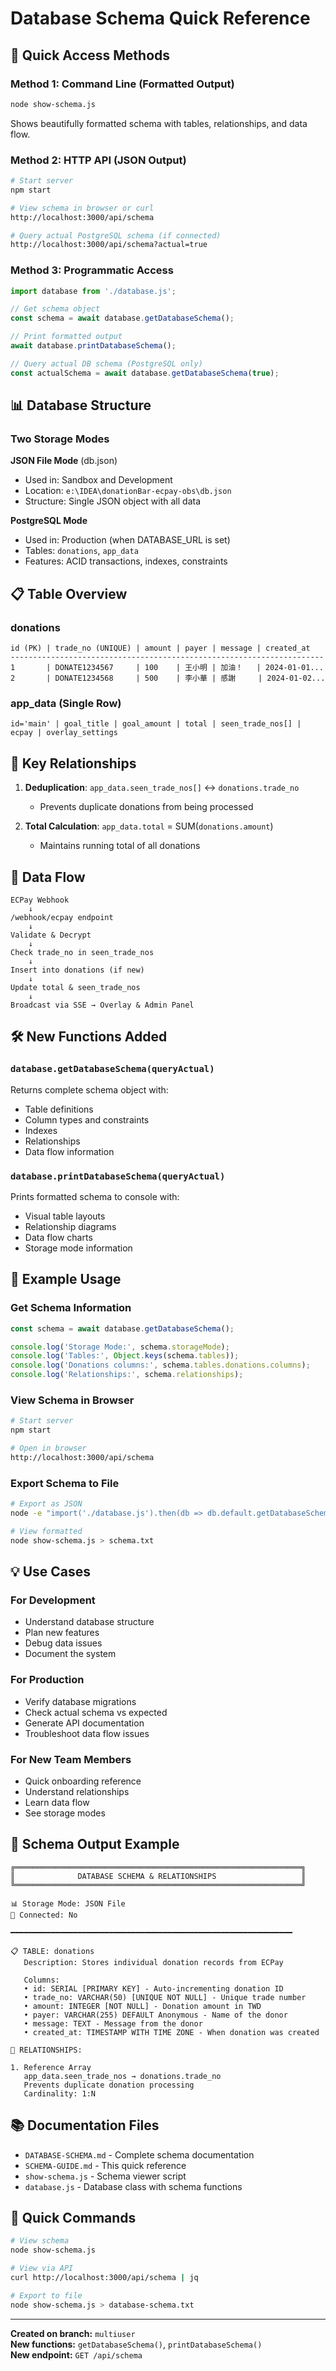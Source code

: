 # Database Schema Quick Reference

## 🎯 Quick Access Methods

### Method 1: Command Line (Formatted Output)
```bash
node show-schema.js
```
Shows beautifully formatted schema with tables, relationships, and data flow.

### Method 2: HTTP API (JSON Output)
```bash
# Start server
npm start

# View schema in browser or curl
http://localhost:3000/api/schema

# Query actual PostgreSQL schema (if connected)
http://localhost:3000/api/schema?actual=true
```

### Method 3: Programmatic Access
```javascript
import database from './database.js';

// Get schema object
const schema = await database.getDatabaseSchema();

// Print formatted output
await database.printDatabaseSchema();

// Query actual DB schema (PostgreSQL only)
const actualSchema = await database.getDatabaseSchema(true);
```

## 📊 Database Structure

### Two Storage Modes

**JSON File Mode** (db.json)
- Used in: Sandbox and Development
- Location: `e:\IDEA\donationBar-ecpay-obs\db.json`
- Structure: Single JSON object with all data

**PostgreSQL Mode**
- Used in: Production (when DATABASE_URL is set)
- Tables: `donations`, `app_data`
- Features: ACID transactions, indexes, constraints

## 📋 Table Overview

### donations
```
id (PK) | trade_no (UNIQUE) | amount | payer | message | created_at
----------------------------------------------------------------------
1       | DONATE1234567     | 100    | 王小明 | 加油！   | 2024-01-01...
2       | DONATE1234568     | 500    | 李小華 | 感謝     | 2024-01-02...
```

### app_data (Single Row)
```
id='main' | goal_title | goal_amount | total | seen_trade_nos[] | ecpay | overlay_settings
```

## 🔗 Key Relationships

1. **Deduplication**: `app_data.seen_trade_nos[]` ↔ `donations.trade_no`
   - Prevents duplicate donations from being processed

2. **Total Calculation**: `app_data.total` = SUM(`donations.amount`)
   - Maintains running total of all donations

## 🔄 Data Flow

```
ECPay Webhook
    ↓
/webhook/ecpay endpoint
    ↓
Validate & Decrypt
    ↓
Check trade_no in seen_trade_nos
    ↓
Insert into donations (if new)
    ↓
Update total & seen_trade_nos
    ↓
Broadcast via SSE → Overlay & Admin Panel
```

## 🛠️ New Functions Added

### `database.getDatabaseSchema(queryActual)`
Returns complete schema object with:
- Table definitions
- Column types and constraints
- Indexes
- Relationships
- Data flow information

### `database.printDatabaseSchema(queryActual)`
Prints formatted schema to console with:
- Visual table layouts
- Relationship diagrams
- Data flow charts
- Storage mode information

## 📝 Example Usage

### Get Schema Information
```javascript
const schema = await database.getDatabaseSchema();

console.log('Storage Mode:', schema.storageMode);
console.log('Tables:', Object.keys(schema.tables));
console.log('Donations columns:', schema.tables.donations.columns);
console.log('Relationships:', schema.relationships);
```

### View Schema in Browser
```bash
# Start server
npm start

# Open in browser
http://localhost:3000/api/schema
```

### Export Schema to File
```bash
# Export as JSON
node -e "import('./database.js').then(db => db.default.getDatabaseSchema().then(s => console.log(JSON.stringify(s, null, 2))))" > schema.json

# View formatted
node show-schema.js > schema.txt
```

## 💡 Use Cases

### For Development
- Understand database structure
- Plan new features
- Debug data issues
- Document the system

### For Production
- Verify database migrations
- Check actual schema vs expected
- Generate API documentation
- Troubleshoot data flow issues

### For New Team Members
- Quick onboarding reference
- Understand relationships
- Learn data flow
- See storage modes

## 🎨 Schema Output Example

```
╔════════════════════════════════════════════════════════════════╗
║              DATABASE SCHEMA & RELATIONSHIPS                   ║
╚════════════════════════════════════════════════════════════════╝

📊 Storage Mode: JSON File
🔌 Connected: No

━━━━━━━━━━━━━━━━━━━━━━━━━━━━━━━━━━━━━━━━━━━━━━━━━━━━━━━━━━━━━━━

📋 TABLE: donations
   Description: Stores individual donation records from ECPay

   Columns:
   • id: SERIAL [PRIMARY KEY] - Auto-incrementing donation ID
   • trade_no: VARCHAR(50) [UNIQUE NOT NULL] - Unique trade number
   • amount: INTEGER [NOT NULL] - Donation amount in TWD
   • payer: VARCHAR(255) DEFAULT Anonymous - Name of the donor
   • message: TEXT - Message from the donor
   • created_at: TIMESTAMP WITH TIME ZONE - When donation was created

🔗 RELATIONSHIPS:

1. Reference Array
   app_data.seen_trade_nos → donations.trade_no
   Prevents duplicate donation processing
   Cardinality: 1:N
```

## 📚 Documentation Files

- `DATABASE-SCHEMA.md` - Complete schema documentation
- `SCHEMA-GUIDE.md` - This quick reference
- `show-schema.js` - Schema viewer script
- `database.js` - Database class with schema functions

## 🚀 Quick Commands

```bash
# View schema
node show-schema.js

# View via API
curl http://localhost:3000/api/schema | jq

# Export to file
node show-schema.js > database-schema.txt
```

---

**Created on branch:** `multiuser`  
**New functions:** `getDatabaseSchema()`, `printDatabaseSchema()`  
**New endpoint:** `GET /api/schema`
